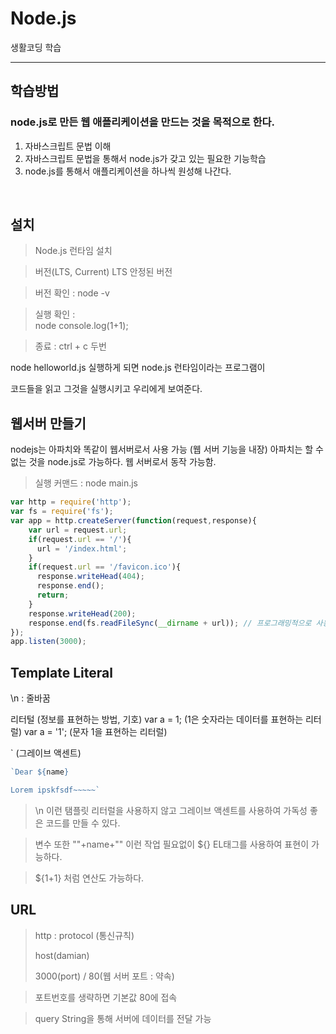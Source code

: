 # Node.js
생활코딩 학습

<hr>

## 학습방법

### node.js로 만든 웹 애플리케이션을 만드는 것을 목적으로 한다.
1. 자바스크립트 문법 이해
2. 자바스크립트 문법을 통해서 node.js가 갖고 있는 필요한 기능학습
3. node.js를 통해서 애플리케이션을 하나씩 원성해 나간다.

<br>

## 설치

> Node.js 런타임 설치

> 버전(LTS, Current) LTS 안정된 버전

> 버전 확인 : node -v

> 실행 확인 : <br>
  node
  console.log(1+1);

> 종료 : ctrl + c  두번

node helloworld.js 실행하게 되면 node.js 런타임이라는 프로그램이

코드들을 읽고 그것을 실행시키고 우리에게 보여준다.

## 웹서버 만들기

nodejs는 아파치와 똑같이 웹서버로서 사용 가능 (웹 서버 기능을 내장)
아파치는 할 수 없는 것을 node.js로 가능하다.
웹 서버로서 동작 가능함.

> 실행 커맨드 : node main.js

~~~javascript
var http = require('http');
var fs = require('fs');
var app = http.createServer(function(request,response){
    var url = request.url;
    if(request.url == '/'){
      url = '/index.html';
    }
    if(request.url == '/favicon.ico'){
      response.writeHead(404);
      response.end();
      return;
    }
    response.writeHead(200);
    response.end(fs.readFileSync(__dirname + url)); // 프로그래밍적으로 사용자에게 전송해야할 데이터를 생성
});
app.listen(3000);
~~~

## Template Literal
\n : 줄바꿈

리터털 (정보를 표현하는 방법, 기호)
var a = 1; (1은 숫자라는 데이터를 표현하는 리터럴)
var a = '1'; (문자 1을 표현하는 리터럴)

` (그레이브 액센트)
~~~ javascript
`Dear ${name}

Lorem ipskfsdf~~~~~`
~~~
> \n 이런 탬플릿 리터럴을 사용하지 않고 그레이브 액센트를 사용하여 가독성 좋은 코드를 만들 수 있다.

> 변수 또한 ""+name+"" 이런 작업 필요없이 ${} EL태그를 사용하여 표현이 가능하다.

> ${1+1} 처럼 연산도 가능하다.


## URL

> http : protocol (통신규칙)
>
> host(damian)
> 
> 3000(port) / 80(웹 서버 포트 : 약속)

> 포트번호를 생략하면 기본값 80에 접속

> query String을 통해 서버에 데이터를 전달 가능
